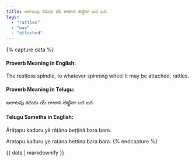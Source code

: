 ```yaml
---
title: ఆరాటపు కదురు యే రాటాన బెట్టినా బర బర.
tags:
  - "rattles"
  - "may"
  - "attached"
---
```


{% capture data %}
#### Proverb Meaning in English:
The restless spindle, to whatever spinning wheel it may be attached, rattles.

#### Proverb Meaning in Telugu:
ఆరాటపు కదురు యే రాటాన బెట్టినా బర బర.

#### Telugu Sametha in English:
Ārāṭapu kaduru yē rāṭāna beṭṭinā bara bara.

Aratapu kaduru ye ratana bettina bara bara.
{% endcapture %}

{{ data | markdownify }}

